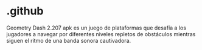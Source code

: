 # .github
Geometry Dash 2.207 apk es un juego de plataformas que desafía a los jugadores a navegar por diferentes niveles repletos de obstáculos mientras siguen el ritmo de una banda sonora cautivadora. 
